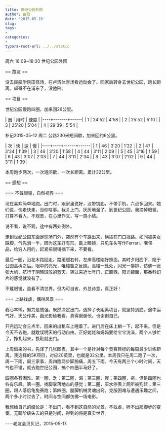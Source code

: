 ```yaml
---
title: 世纪公园外围
author: 曲政
date: '2015-05-16'
slug: 
tags:
- 
categories:
- 
typora-root-url: ../../static
---
```


周六 16:09~18:30 世纪公园外围

== 跑友 ==

没去民航学院田径场，在卢湾体育场看运动会了。回家后转身去世纪公园，跑长距离。卓哥不在浦东了，没他陪。

== 项目 ==

世纪公园慢跑四圈，加来回26公里。

| 圈 | 用时  | 速度 |
|----+-------+------|
| 1  | 24'52 | 4'58 |
| 2  | 25'52 | 5'10 |
| 3  | 25'20 | 5'04 |
| 4  | 29'39 | 5'54 |

补记2015-05-12 周二 公路230米短间歇，加来回约6公里。

| 次 | 快 | 速   | 慢   |
|----+----+------+------|
| 1  | 46 | 3'20 | 1'22 |
| 2  | 47 | 3'24 | 1'39 |
| 3  | 46 | 3'20 | 1'58 |
| 4  | 44 | 3'11 | 2'09 |
| 5  | 45 | 3'16 | 1'59 |
| 6  | 43 | 3'07 | 2'03 |
| 7  | 44 | 3'11 | 2'34 |
| 8  | 43 | 3'07 | 2'02 |
| 9  | 44 | 3'11 | 1'39 |

本周跑步两次，一次短间歇，一次长距离。累计32公里。

== 感想 ==

=== 不戴眼镜，自然视界 ===

现在喜欢简单地跑。出门时，跟家里说好，没带钥匙，不带手机，六点多回来。她们说，快走快走，没你啥事。我关上门，灰灰地溜了。到世纪公园，我摘掉眼镜，打算不看人，不观景，在心里作文，写一周小结。

说不看，说不观，途中有两处例外。

走到世纪公园东面足球场门外，突然有个车跳出来，横插在门口挡路。如同被美女踩脚，气先消一半，因为这车好有形。戴上眼镜，只见车头写作Ferrari。奢侈品，给穷人用的，赶紧把眼镜摘下来，不要看。

最后一圈，沿花木路回走。路缓缓右转，左岸高楼刚好照面。其时夕阳西下，隐于公园高树之后。眼中的亮光，唯楼窗之反照。高楼一处处，闪光一排排，仿佛一张张大帆，航行于阴晴斑驳的蓝天。转过来近七号门，正超西，阳光铺面，那番科幻片的感觉就没有了。

不戴眼镜，虽看不清世界，但内可自省，外显诗意，真正好！

=== 上路找虐，偶得风景 ===

我心本懒，努力是勉强。既然决定出门，选择了长距离项目，就坚持到底。途中运气好，天公作美，画光影给我看，真得谢谢他，也谢谢自己。

开完运动会三点半，回来的出租车上睡着了。进门后在床上躺一下，起不来。但是今天不去跑，就耽误明天的行动自由。正好姥姥和妈妈要给宝宝洗澡，两个人够忙了。挣扎起来，换鞋就出门。

上周借来的书，先译了几张图表，其中一个是针对每个竞赛目标的每周最少训练距离。我选择的5K项目，对应20英里，也就是32公里。本周我只在周二跑了一次，周一下雨，周三家事，周四跑两步脚腕痛，周五下雨。今天有两三个小时时间，天气也不错，就去跑世纪公园，搞个四圈半马好了。

四圈各有困难。第一圈，乏；第二圈，渴；第三圈，慢；第四圈，拖。但是四圈也各有乐趣。第一圈，找脚掌落地点的感觉；第二圈，买水停表上厕所被狗赶；第三圈，跟人落后龟兔赛跑；第四圈，腿脚机械灵魂出窍。克服困难与遭遇乐趣之间，两个多小时过去了，时间与空间都仿佛一场电影。

我想给自己的结论是：不出门，看不到这自然的光景，不找虐，听不出那脚步的变奏。无聊阶级失去的只是时间，得到的将是真实世界。

----老友会贝贝记，2015-05-17.